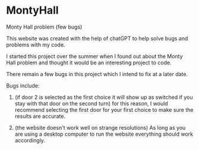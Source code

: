 # MontyHall
Monty Hall problem (few bugs)

This website was created with the help of chatGPT to help solve bugs and problems with my code. 

I started this project over the summer when I found out about the Monty Hall problem and thought it would be an interesting project to code.

There remain a few bugs in this project which I intend to fix at a later date.

Bugs include:
1. (if door 2 is selected as the first choice it will show up as switched if you stay with that door on the second turn)
  for this reason, I would recommend selecting the first door for your first choice to make sure the results are accurate.

2. (the website doesn't work well on strange resolutions)
  As long as you are using a desktop computer to run the website everything should work accordingly.
